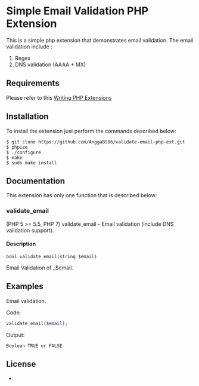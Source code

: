# Simple Email Validation PHP Extension

This is a simple php extension that demonstrates email validation. The email validation include :
1. Regex
2. DNS validation (AAAA + MX)

## Requirements

Please refer to this [Writing PHP Extensions](https://www.zend.com/setting-up-your-php-build-environment)

## Installation

To install the extension just perform the commands described below:

```
$ git clone https://github.com/AnggaBS86/validate-email-php-ext.git
$ phpize
$ ./configure
$ make
$ sudo make install
```

## Documentation

This extension has only one function that is described below:

### validate_email

(PHP 5 >= 5.5, PHP 7)
validate_email - Email validation (include DNS validation support).

#### Description
`bool validate_email(string $email)`

Email Validation of _$email.

## Examples

Email validation.

Code:
```php
validate_email($email);
```

Output:
```
Boolean TRUE or FALSE
```

## License
-

